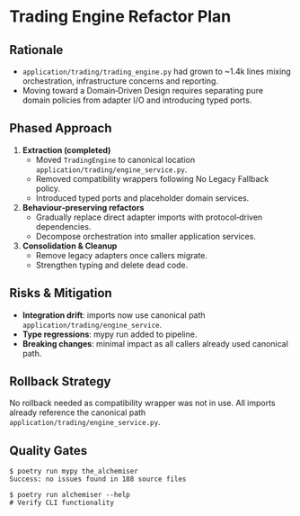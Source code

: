 # Trading Engine Refactor Plan

## Rationale
- `application/trading/trading_engine.py` had grown to ~1.4k lines mixing orchestration,
  infrastructure concerns and reporting.
- Moving toward a Domain‑Driven Design requires separating pure domain policies from
  adapter I/O and introducing typed ports.

## Phased Approach
1. **Extraction (completed)**
   - Moved `TradingEngine` to canonical location `application/trading/engine_service.py`.
   - Removed compatibility wrappers following No Legacy Fallback policy.
   - Introduced typed ports and placeholder domain services.
2. **Behaviour‑preserving refactors**
   - Gradually replace direct adapter imports with protocol‑driven dependencies.
   - Decompose orchestration into smaller application services.
3. **Consolidation & Cleanup**
   - Remove legacy adapters once callers migrate.
   - Strengthen typing and delete dead code.

## Risks & Mitigation
- **Integration drift**: imports now use canonical path `application/trading/engine_service`.
- **Type regressions**: mypy run added to pipeline.
- **Breaking changes**: minimal impact as all callers already used canonical path.

## Rollback Strategy
No rollback needed as compatibility wrapper was not in use. All imports already reference
the canonical path `application/trading/engine_service.py`.

## Quality Gates
```
$ poetry run mypy the_alchemiser
Success: no issues found in 188 source files

$ poetry run alchemiser --help
# Verify CLI functionality
```
